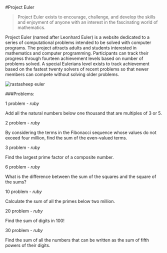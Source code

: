 #Project Euler

>Project Euler exists to encourage, challenge, and develop the skills and enjoyment of anyone with an interest in the fascinating world of mathematics.

Project Euler (named after Leonhard Euler) is a website dedicated to a series of computational problems intended to be solved with computer programs. The project attracts adults and students interested in mathematics and computer programming. Participants can track their progress through fourteen achievement levels based on number of problems solved. A special Eulerians level exists to track achievement based on the fastest twenty solvers of recent problems so that newer members can compete without solving older problems.

![rastasheep euler](http://projecteuler.net/profile/rastasheep.png)

###Problems:

1 problem - *ruby*

Add all the natural numbers below one thousand that are multiples of 3 or 5.

2 problem - *ruby*

By considering the terms in the Fibonacci sequence whose values do not exceed four million, find the sum of the even-valued terms.

3 problem - *ruby*

Find the largest prime factor of a composite number.

6 problem - *ruby*

What is the difference between the sum of the squares and the square of the sums?

10 problem - *ruby*

Calculate the sum of all the primes below two million.

20 problem - *ruby*

Find the sum of digits in 100!

30 problem - *ruby*

Find the sum of all the numbers that can be written as the sum of fifth powers of their digits.

